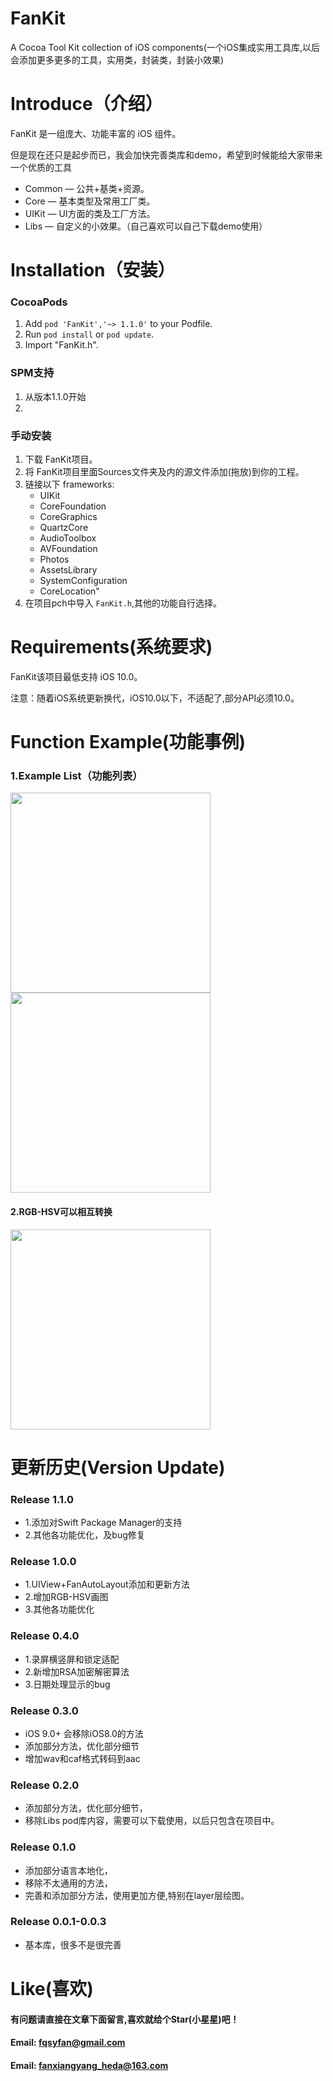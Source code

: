 # FanKit
A Cocoa Tool Kit collection of iOS components(一个iOS集成实用工具库,以后会添加更多更多的工具，实用类，封装类，封装小效果)


Introduce（介绍）
==============

FanKit 是一组庞大、功能丰富的 iOS 组件。

但是现在还只是起步而已，我会加快完善类库和demo，希望到时候能给大家带来一个优质的工具
* Common 			— 公共+基类+资源。
* Core 			— 基本类型及常用工厂类。
* UIKit		 	— UI方面的类及工厂方法。
* Libs		 	— 自定义的小效果。（自己喜欢可以自己下载demo使用）

Installation（安装）
==============
### CocoaPods

1. Add `pod 'FanKit','~> 1.1.0'` to your Podfile.
2. Run `pod install` or `pod update`.
3. Import "FanKit.h".

### SPM支持

1. 从版本1.1.0开始
2. 

### 手动安装

1. 下载 FanKit项目。
2. 将 FanKit项目里面Sources文件夹及内的源文件添加(拖放)到你的工程。
3. 链接以下 frameworks:
   * UIKit
   * CoreFoundation
   * CoreGraphics
   * QuartzCore
   * AudioToolbox
   * AVFoundation
   * Photos
   * AssetsLibrary
   * SystemConfiguration
   * CoreLocation"
4. 在项目pch中导入 `FanKit.h`,其他的功能自行选择。

Requirements(系统要求)
==============
FanKit该项目最低支持 iOS 10.0。

注意：随着iOS系统更新换代，iOS10.0以下，不适配了,部分API必须10.0。


Function Example(功能事例)
==============
### 1.Example List（功能列表）
<img src="https://github.com/fanxiangyang/FanKit/blob/master/Demo/Document/DemoList.png?raw=true" width="320">     <img src="https://github.com/fanxiangyang/FanKit/blob/master/Demo/Document/password.png?raw=true" width="320">
#### 2.RGB-HSV可以相互转换
<img src="https://github.com/fanxiangyang/FanKit/blob/master/Demo/Document/rgbColor.png?raw=true" width="320">

更新历史(Version Update)
==============
### Release 1.1.0 
* 1.添加对Swift Package Manager的支持
* 2.其他各功能优化，及bug修复

### Release 1.0.0 
* 1.UIView+FanAutoLayout添加和更新方法
* 2.增加RGB-HSV画图
* 3.其他各功能优化

### Release 0.4.0
* 1.录屏横竖屏和锁定适配
* 2.新增加RSA加密解密算法
* 3.日期处理显示的bug

### Release 0.3.0
* iOS 9.0+ 会移除iOS8.0的方法
* 添加部分方法，优化部分细节
* 增加wav和caf格式转码到aac

### Release 0.2.0
* 添加部分方法，优化部分细节，
* 移除Libs pod库内容，需要可以下载使用，以后只包含在项目中。

### Release 0.1.0
* 添加部分语言本地化，
* 移除不太通用的方法，
* 完善和添加部分方法，使用更加方便,特别在layer层绘图。

### Release 0.0.1-0.0.3
* 基本库，很多不是很完善

Like(喜欢)
==============
#### 有问题请直接在文章下面留言,喜欢就给个Star(小星星)吧！ 
#### Email: fqsyfan@gmail.com
#### Email: fanxiangyang_heda@163.com 
